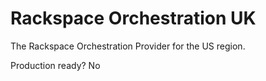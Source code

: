 Rackspace Orchestration UK
========================

The Rackspace Orchestration Provider for the US region.

Production ready?
No
